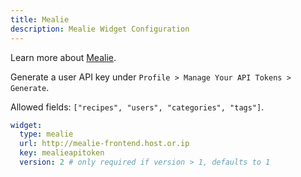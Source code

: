 ```yaml
---
title: Mealie
description: Mealie Widget Configuration
---
```


Learn more about [Mealie](https://github.com/mealie-recipes/mealie).

Generate a user API key under `Profile > Manage Your API Tokens > Generate`.

Allowed fields: `["recipes", "users", "categories", "tags"]`.

```yaml
widget:
  type: mealie
  url: http://mealie-frontend.host.or.ip
  key: mealieapitoken
  version: 2 # only required if version > 1, defaults to 1
```

